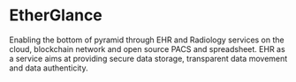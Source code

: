 # EtherGlance

Enabling the bottom of pyramid through EHR and Radiology services on the cloud, blockchain network and open source PACS and spreadsheet. EHR as a service aims at providing secure data storage, transparent data movement and data authenticity.
